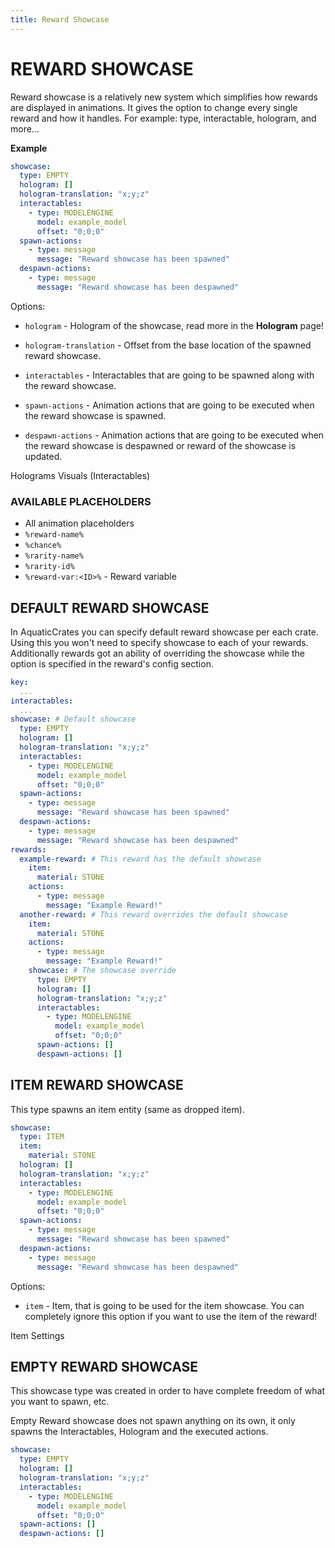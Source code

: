 ```yaml
---
title: Reward Showcase
---
```


# REWARD SHOWCASE

Reward showcase is a relatively new system which simplifies how rewards are displayed in animations. It gives the option to change every single reward and how it handles. For example: type, interactable, hologram, and more...

**Example**
```yml
showcase:
  type: EMPTY
  hologram: []
  hologram-translation: "x;y;z"
  interactables:
    - type: MODELENGINE
      model: example_model
      offset: "0;0;0"
  spawn-actions:
    - type: message
      message: "Reward showcase has been spawned"
  despawn-actions:
    - type: message
      message: "Reward showcase has been despawned"
```

Options:
- ``hologram`` - Hologram of the showcase, read more in the **Hologram** page!

- ``hologram-translation`` - Offset from the base location of the spawned reward showcase.

- ``interactables`` - Interactables that are going to be spawned along with the reward showcase.

- ``spawn-actions`` - Animation actions that are going to be executed when the reward showcase is spawned.

- ``despawn-actions`` - Animation actions that are going to be executed when the reward showcase is despawned or reward of the showcase is updated.

<Page url="aquaticcrates/miscellaneous/holograms">Holograms</Page>
<Page url="aquaticcrates/basic/visuals">Visuals (Interactables)</Page>

### AVAILABLE PLACEHOLDERS

- All animation placeholders
- ``%reward-name%``
- ``%chance%``
- ``%rarity-name%``
- ``%rarity-id%``
- ``%reward-var:<ID>%`` - Reward variable

## DEFAULT REWARD SHOWCASE

In AquaticCrates you can specify default reward showcase per each crate. Using this you won't need to specify showcase to each of your rewards. Additionally rewards got an ability of overriding the showcase while the option is specified in the reward's config section.

```yml
key:
  ...
interactables:
  ...
showcase: # Default showcase
  type: EMPTY
  hologram: []
  hologram-translation: "x;y;z"
  interactables:
    - type: MODELENGINE
      model: example_model
      offset: "0;0;0"
  spawn-actions:
    - type: message
      message: "Reward showcase has been spawned"
  despawn-actions:
    - type: message
      message: "Reward showcase has been despawned"
rewards:
  example-reward: # This reward has the default showcase
    item:
      material: STONE
    actions:
      - type: message
        message: "Example Reward!"
  another-reward: # This reward overrides the default showcase
    item:
      material: STONE
    actions:
      - type: message
        message: "Example Reward!"
    showcase: # The showcase override
      type: EMPTY
      hologram: []
      hologram-translation: "x;y;z"
      interactables:
        - type: MODELENGINE
          model: example_model
          offset: "0;0;0"
      spawn-actions: []
      despawn-actions: []
```

## ITEM REWARD SHOWCASE

This type spawns an item entity (same as dropped item).

```yml
showcase:
  type: ITEM
  item:
    material: STONE
  hologram: []
  hologram-translation: "x;y;z"
  interactables:
    - type: MODELENGINE
      model: example_model
      offset: "0;0;0"
  spawn-actions:
    - type: message
      message: "Reward showcase has been spawned"
  despawn-actions:
    - type: message
      message: "Reward showcase has been despawned"
```

Options:
- ``item`` - Item, that is going to be used for the item showcase. You can completely ignore this option if you want to use the item of the reward!

<Page url="aquaticcrates/miscellaneous/itemsettings">Item Settings</Page>

## EMPTY REWARD SHOWCASE
This showcase type was created in order to have complete freedom of what you want to spawn, etc.

Empty Reward showcase does not spawn anything on its own, it only spawns the Interactables, Hologram and the executed actions.

```yml
showcase:
  type: EMPTY
  hologram: []
  hologram-translation: "x;y;z"
  interactables:
    - type: MODELENGINE
      model: example_model
      offset: "0;0;0"
  spawn-actions: []
  despawn-actions: []
```
